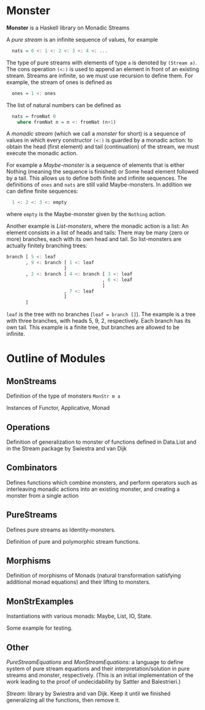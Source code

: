 # Monster

**Monster** is a Haskell library on Monadic Streams

A *pure stream* is an infinite sequence of values, for example
```haskell
  nats = 0 <: 1 <: 2 <: 3 <: 4 <: ...
```
The type of pure streams with elements of type `a` is denoted by `(Stream a)`.
The cons operation `(<:)` is used to append an element in front
of an existing stream.
Streams are infinite, so we must use recursion to define them.
For example, the stream of ones is defined as
```haskell
  ones = 1 <: ones
```
The list of natural numbers can be defined as
```haskell
  nats = fromNat 0
    where fromNat n = n <: fromNat (n+1)
```
  
A *monadic stream* (which we call a *monster* for short)
is a sequence of values in which every constructor `(<:)`
is guarded by a monadic action: 
to obtain the head (first element) and tail (continuation) of the stream,
we must execute the monadic action.

For example a *Maybe-monster* is a sequence of elements that is either
Nothing (meaning the sequence is finished) or Some head element followed by a tail.
This allows us to define both finite and infinite sequences.
The definitions of `ones` and `nats` are still valid Maybe-monsters.
In addition we can define finite sequences:
```haskell
  1 <: 2 <: 3 <: empty
```
where `empty` is the Maybe-monster given by the `Nothing` action.

Another example is *List-monsters*, where the monadic action is a list:
An element consists in a list of heads and tails:
There may be many (zero or more) branches, each with its own head and tail.
So list-monsters are actually finitely branching trees:
```haskell
branch [ 5 <: leaf
       , 9 <: branch [ 1 <: leaf
                     ]
       , 2 <: branch [ 4 <: branch [ 3 <: leaf
                                   , 6 <: leaf
                                   ]
                     , 7 <: leaf
                     ]
       ]
```
`leaf` is the tree with no branches (`leaf = branch []`).
The example is a tree with three branches, with heads 5, 9, 2, respectively.
Each branch has its own tail.
This example is a finite tree, but branches are allowed to be infinite.


# Outline of Modules

## MonStreams

Definition of the type of monsters `MonStr m a`

Instances of Functor, Applicative, Monad

## Operations

Definition of generalization to monster of functions
defined in Data.List and in the Stream package by Swiestra and van Dijk

## Combinators

Defines functions which combine monsters, and perform operators such as interleaving monadic actions into an existing monster, and creating a monster from a single action

## PureStreams

Defines pure streams as Identity-monsters.

Definition of pure and polymorphic stream functions.

## Morphisms

Definition of morphisms of Monads (natural transformation satisfying additional monad equations)
and their lifting to monsters.

## MonStrExamples

Instantiations with various monads: Maybe, List, IO, State.

Some example for testing.

## Other
*PureStreamEquations* and *MonStreamEquations*: a language to define system of pure stream equations and their interpretation/solution in pure streams and monster, respectively. 
(This is an initial implementation of the work leading to the proof of undecidability by Sattler and Balestrieri.)

*Stream*: library by Swiestra and van Dijk. Keep it until we finished generalizing all the functions, then remove it.

